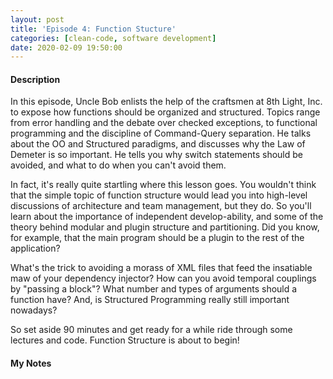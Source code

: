 ```yaml
---
layout: post
title: 'Episode 4: Function Stucture'
categories: [clean-code, software development]
date: 2020-02-09 19:50:00
---
```


#### Description

In this episode, Uncle Bob enlists the help of the craftsmen at 8th Light, Inc. to expose how functions should be organized and structured. Topics range from error handling and the debate over checked exceptions, to functional programming and the discipline of Command-Query separation. He talks about the OO and Structured paradigms, and discusses why the Law of Demeter is so important. He tells you why switch statements should be avoided, and what to do when you can't avoid them.

In fact, it's really quite startling where this lesson goes. You wouldn't think that the simple topic of function structure would lead you into high-level discussions of architecture and team management, but they do. So you'll learn about the importance of independent develop-ability, and some of the theory behind modular and plugin structure and partitioning. Did you know, for example, that the main program should be a plugin to the rest of the application?

What's the trick to avoiding a morass of XML files that feed the insatiable maw of your dependency injector? How can you avoid temporal couplings by "passing a block"? What number and types of arguments should a function have? And, is Structured Programming really still important nowadays?

So set aside 90 minutes and get ready for a while ride through some lectures and code. Function Structure is about to begin!

<!--more-->

#### My Notes
